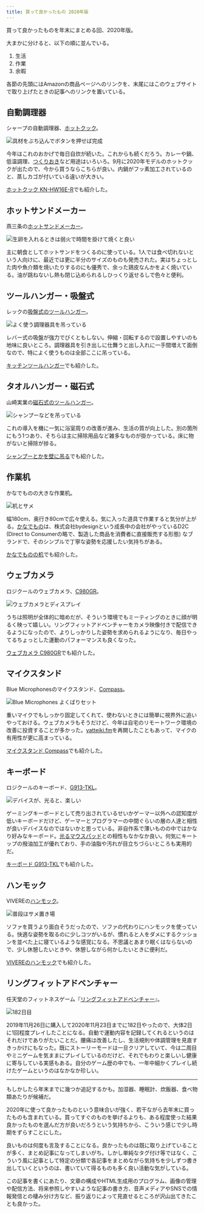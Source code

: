 ```yaml
---
title: 買って良かったもの 2020年版
---
```


買って良かったものを年末にまとめる回、2020年版。

大まかに分けると、以下の順に並んでいる。

1. 生活
2. 作業
3. 余暇

各節の先頭にはAmazonの商品ページへのリンクを、末尾にはこのウェブサイトで取り上げたときの記事へのリンクを置いている。

## 自動調理器

シャープの自動調理器、[ホットクック](https://www.amazon.co.jp/dp/B08HMF4W7S)。

![](https://i.imgur.com/ganhD5kh.jpg "具材をぶち込んでボタンを押せば完成")

今年はこれのおかげで毎日自炊が続いた。これからも続くだろう。カレーや鍋、低温調理、[つくりおき](/articles/2020-10-29-tsukurioki)など用途はいろいろ。9月に2020年モデルのホットクックが出たので、今から買うならこちらが良い。内鍋がフッ素加工されているのと、蒸しカゴが付いている違いが大きい。

[ホットクック KN-HW16E-R](/articles/2019-12-22-hot-cook)でも紹介した。

## ホットサンドメーカー

燕三条の[ホットサンドメーカー](https://www.amazon.co.jp/dp/B081CKFWYV)。

![](https://i.imgur.com/awBMXYNh.jpg "生卵を入れるときは弱火で時間を掛けて焼くと良い")

主に朝食としてホットサンドをつくるのに使っている。1人では食べ切れないという人向けに、最近では更に半分のサイズのものも発売された。実はちょっとした肉や魚介類を焼いたりするのにも優秀で、余った鶏皮なんかをよく焼いている。油が跳ねないし熱も閉じ込められるしひっくり返せるしで色々と便利。

## ツールハンガー・吸盤式

レックの[吸盤式のツールハンガー](https://www.amazon.co.jp/dp/B073J5NZK2)。

![](https://i.imgur.com/sbVUHLuh.jpg "よく使う調理器具を吊っている")

レバー式の吸盤が強力でびくともしない。伸縮・回転するので設置しやすいのも地味に良いところ。調理器具を引き出しに仕舞うと出し入れに一手間増えて面倒なので、特によく使うものは全部ここに吊っている。

[キッチンツールハンガー](/articles/2020-10-08-kitchen-tool-hanger)でも紹介した。

## タオルハンガー・磁石式

山崎実業の[磁石式のツールハンガー](https://www.amazon.co.jp/dp/B07MCBSGDJ)。

![](https://i.imgur.com/HVL3MYhh.jpg "シャンプーなどを吊っている")

これの導入を機に一気に浴室周りの改善が進み、生活の質が向上した。別の箇所にもう1つあり、そちらは主に掃除用品など雑多なものが掛かっている。床に物がないと掃除が捗る。

[シャンプーとかを壁に吊る](/articles/2020-10-11-hanging-shampoo)でも紹介した。

## 作業机

かなでものの大きな作業机。

![](https://i.imgur.com/SVBHILNh.jpg "机とサメ")

幅180cm、奥行き80cmで広々使える。気に入った道具で作業すると気分が上がる。[かなでもの](https://kanademono.design/)は、株式会社bydesignという成長中の会社がやっているD2C (Direct to Consumerの略で、製造した商品を消費者に直接販売する形態) なブランドで、そのシンプルで丁寧な姿勢を応援したい気持ちがある。

[かなでものの机](/articles/2020-10-09-desk)でも紹介した。

## ウェブカメラ

ロジクールのウェブカメラ、[C980GR](https://www.amazon.co.jp/dp/B086R71LGW)。

![](https://i.imgur.com/jEjATKTh.jpg "ウェブカメラとディスプレイ")

うちは照明が全体的に暗めだが、そういう環境でもミーティングのときに顔が明るく映って嬉しい。リングフィットアドベンチャーをカメラ映像付きで配信できるようになったので、よりしっかりした姿勢を求められるようになり、毎日やってるちょっとした運動のパフォーマンスも良くなった。

[ウェブカメラ C980GR](/articles/2020-09-23-web-camera)でも紹介した。

## マイクスタンド

Blue Microphonesのマイクスタンド、[Compass](https://www.amazon.co.jp/dp/B0822PPK7P)。

![](https://i.imgur.com/0HSBSSKh.jpg "Blue Microphones よくばりセット")

重いマイクでもしっかり固定してくれて、使わないときには簡単に視界外に追いやっておける。ウェブカメラもそうだけど、今年は自宅のリモートワーク環境の改善に投資することが多かった。[yatteiki.fm](https://yatteiki.fm/)を再開したこともあって、マイクの有用性が更に高まっている。

[マイクスタンド Compass](/articles/2020-09-16-blue-microphones-compass)でも紹介した。

## キーボード

ロジクールのキーボード、[G913-TKL](https://www.amazon.co.jp/dp/B088BN6JKQ)。

![](https://i.imgur.com/F5UDOD9h.jpg "デバイスが、光ると、楽しい")

ゲーミングキーボードとして売り出されているせいかゲーマー以外への認知度が低いキーボードだけど、ゲーマーとプログラマーの中間ぐらいの層の人達と相性が良いデバイスなのではないかと思っている。非自作系で薄いものの中ではかなり好みなキーボード。[光るマウスパッド](/articles/2020-09-16-gaming-mouse-pad)との相性もなかなか良い。何気にキートップの撥油加工が優れており、手の油脂や汚れが目立ちづらいところも実用的だ。

[キーボード G913-TKL](/articles/2020-10-21-keyboard-g913-tkl)でも紹介した。

## ハンモック

VIVEREの[ハンモック](https://www.amazon.co.jp/dp/B076R436RP)。

![](https://i.imgur.com/fWs2XNUh.jpg "普段はサメ置き場")

ソファを買うより面白そうだったので、ソファの代わりにハンモックを使っている。快適な姿勢を取るのに少しコツがいるが、慣れると人をダメにするクッションを並べた上に寝ているような感覚になる。不思議とあまり眠くはならないので、少し休憩したいときや、休憩しながら何かしたいときに便利だ。

[VIVEREのハンモック](/articles/2020-10-22-hammock)でも紹介した。

## リングフィットアドベンチャー

任天堂のフィットネスゲーム『[リングフィットアドベンチャー](https://www.amazon.co.jp/dp/B07XV8VSZT)』。

![](https://i.imgur.com/cZwsFKZh.jpg "182日目")

2019年11月26日に購入して2020年11月23日までに182日やったので、大体2日に1回程度プレイしたことになる。自動で運動内容を記録してくれるというのはそれだけでありがたいことだ。腰痛は改善したし、生活規則や体調管理を見直すきっかけにもなった。既にストーリーモードは一旦クリアしていて、今は二周目やミニゲームを気ままにプレイしているのだけど、それでもわりと楽しいし健康に寄与している実感もある。自分のゲーム歴の中でも、一年中細かくプレイし続けたゲームというのはなかなか珍しい。

---

もしかしたら年末までに幾つか追記するかも。加湿器、睡眠計、炊飯器、食べ物類あたりが候補だ。

2020年に使って良かったものという意味合いが強く、若干ながら去年末に買ったものも含まれている。買ってすぐのものを挙げるよりも、ある程度使った結果良かったものを選んだ方が良いだろうという気持ちから、こういう感じで少し時期をずらすことにした。

良いものは何度も言及することになる。良かったものは既に取り上げていることが多く、まとめ記事になってしまいがち。しかし単純なタグ付け等ではなく、こういう風に記事として特定の分類で各記事をまとめながら気持ちを少しずつ書き出していくというのは、書いていて得るものも多く良い活動な気がしている。

この記事を書くにあたり、文章の構成やHTML生成用のプログラム、画像の管理や配信方法、将来参照しやすいような記事の書き方、音声メディアやSNSでの情報発信との棲み分け方など、振り返りによって見直せるところが沢山出てきたことも良かった。
